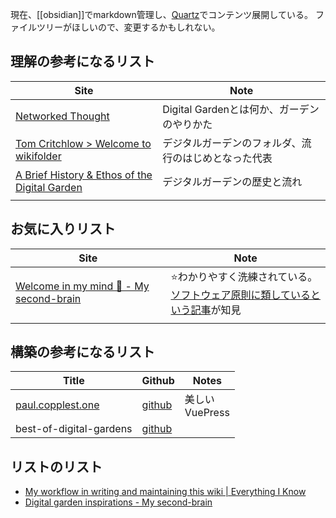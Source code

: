 
現在、[[obsidian]]でmarkdown管理し、[Quartz](https://github.com/jackyzha0/quartz)でコンテンツ展開している。
ファイルツリーがほしいので、変更するかもしれない。

## 理解の参考になるリスト
| Site                                                                                       | Note                         |
| ------------------------------------------------------------------------------------------ | ---------------------------- |
| [Networked Thought](https://jzhao.xyz/posts/networked-thought)                             | Digital Gardenとは何か、ガーデンのやりかた |
| [Tom Critchlow > Welcome to wikifolder](https://tomcritchlow.com/wiki/)                    | デジタルガーデンのフォルダ、流行のはじめとなった代表   |
| [A Brief History & Ethos of the Digital Garden](https://maggieappleton.com/garden-history) | デジタルガーデンの歴史と流れ               |
|                                                                                            |                              |
## お気に入りリスト

| Site                                                                                              | Note                                                                                                                                       |
| ------------------------------------------------------------------------------------------------- | ------------------------------------------------------------------------------------------------------------------------------------------ |
| [Welcome in my mind 🧠 - My second-brain](https://anthonyamar.fr/Welcome+in+my+mind+%F0%9F%A7%A0) | ⭐わかりやすく洗練されている。<br>[ソフトウェア原則に類しているという記事](https://anthonyamar.fr/Digital+garden/Software+design+principles+applied+to+digital+gardening)が知見 |
|                                                                                                   |                                                                                                                                            |


## 構築の参考になるリスト

| Title                                           | Github                                                                               | Notes           |
| ----------------------------------------------- | ------------------------------------------------------------------------------------ | --------------- |
| [paul.copplest.one](https://paul.copplest.one/) | [github](https://github.com/kiwicopple/paul.copplest.one/blob/master/docs/README.md) | 美しい<br>VuePress |
| best-of-digital-gardens                         | [github](https://github.com/lyz-code/best-of-digital-gardens?tab=readme-ov-file)     |                 |

## リストのリスト
- [My workflow in writing and maintaining this wiki | Everything I Know](https://wiki.nikiv.dev/other/wiki-workflow)
- [Digital garden inspirations - My second-brain](https://anthonyamar.fr/Digital+garden/Digital+garden+inspirations)
